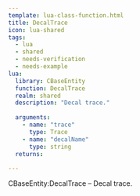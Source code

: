 ```yaml
---
template: lua-class-function.html
title: DecalTrace
icon: lua-shared
tags:
  - lua
  - shared
  - needs-verification
  - needs-example
lua:
  library: CBaseEntity
  function: DecalTrace
  realm: shared
  description: "Decal trace."
  
  arguments:
    - name: "trace"
      type: Trace
    - name: "decalName"
      type: string
  returns:
    
---
```


<div class="lua__search__keywords">
CBaseEntity:DecalTrace &#x2013; Decal trace.
</div>
